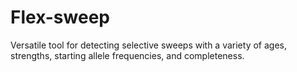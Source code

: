 # Flex-sweep
Versatile tool for detecting selective sweeps with a variety of ages, strengths, starting allele frequencies, and completeness.
